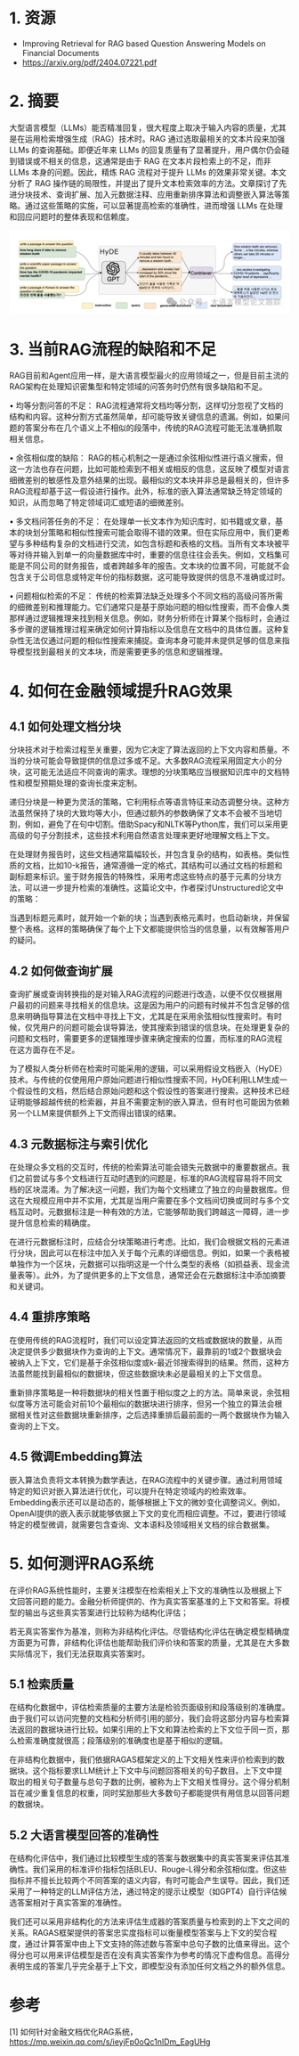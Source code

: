 # 1. 资源
- Improving Retrieval for RAG based Question Answering Models on Financial Documents
- https://arxiv.org/pdf/2404.07221.pdf

# 2. 摘要

大型语言模型（LLMs）能否精准回复，很大程度上取决于输入内容的质量，尤其是在运用检索增强生成（RAG）技术时。RAG 通过选取最相关的文本片段来加强 LLMs 的查询基础。即便近年来 LLMs 的回复质量有了显著提升，用户偶尔仍会碰到错误或不相关的信息，这通常是由于 RAG 在文本片段检索上的不足，而非 LLMs 本身的问题。因此，精炼 RAG 流程对于提升 LLMs 的效果非常关键。本文分析了 RAG 操作链的局限性，并提出了提升文本检索效率的方法。文章探讨了先进分块技术、查询扩展、加入元数据注释、应用重新排序算法和调整嵌入算法等策略。通过这些策略的实施，可以显著提高检索的准确性，进而增强 LLMs 在处理和回应问题时的整体表现和信赖度。

![](.02_金融文档优化RAG系统_images/结构.png)

# 3. 当前RAG流程的缺陷和不足
RAG目前和Agent应用一样，是大语言模型最火的应用领域之一，但是目前主流的RAG架构在处理知识密集型和特定领域的问答务时仍然有很多缺陷和不足。

• 均等分割问答的不足： RAG流程通常将文档均等分割，这样切分忽视了文档的结构和内容。这种分割方式虽然简单，却可能导致关键信息的遗漏。例如，如果问题的答案分布在几个语义上不相似的段落中，传统的RAG流程可能无法准确抓取相关信息。

• 余弦相似度的缺陷： RAG的核心机制之一是通过余弦相似性进行语义搜索，但这一方法也存在问题，比如可能检索到不相关或相反的信息，这反映了模型对语言细微差别的敏感性及意外结果的出现。最相似的文本块并非总是最相关的，但许多RAG流程却基于这一假设进行操作。此外，标准的嵌入算法通常缺乏特定领域的知识，从而忽略了特定领域词汇或短语的细微差别。

• 多文档问答任务的不足： 在处理单一长文本作为知识库时，如书籍或文章，基本的块划分策略和相似性搜索可能会取得不错的效果。但在实际应用中，我们更希望与多种结构复杂的文档进行交流，如包含标题和表格的文档。当所有文本块被平等对待并输入到单一的向量数据库中时，重要的信息往往会丢失。例如，文档集可能是不同公司的财务报告，或者跨越多年的报告。文本块的位置不同，可能就不会包含关于公司信息或特定年份的指标数据，这可能导致提供的信息不准确或过时。

• 问题相似检索的不足： 传统的检索算法缺乏处理多个不同文档的高级问答所需的细微差别和推理能力。它们通常只是基于原始问题的相似性搜索，而不会像人类那样通过逻辑推理来找到相关信息。例如，财务分析师在计算某个指标时，会通过多步骤的逻辑推理过程来确定如何计算指标以及信息在文档中的具体位置。这种复杂性无法仅通过问题的相似性搜索来捕捉。查询本身可能并未提供足够的信息来指导模型找到最相关的文本块，而是需要更多的信息和逻辑推理。

# 4. 如何在金融领域提升RAG效果

## 4.1 如何处理文档分块

分块技术对于检索过程至关重要，因为它决定了算法返回的上下文内容和质量。不当的分块可能会导致提供的信息过多或不足。大多数RAG流程采用固定大小的分块，这可能无法适应不同查询的需求。理想的分块策略应当根据知识库中的文档特性和模型预期处理的查询长度来定制。

递归分块是一种更为灵活的策略，它利用标点等语言特征来动态调整分块。这种方法虽然保持了块的大致均等大小，但通过额外的参数确保了文本不会被不当地切割，例如，避免了在句中切割。借助Spacy和NLTK等Python库，我们可以采用更高级的句子分割技术，这些技术利用自然语言处理来更好地理解文档上下文。

在处理财务报告时，这些文档通常篇幅较长，并包含复杂的结构，如表格。类似性质的文档，比如10-k报告，通常遵循一定的格式，其结构可以通过文档的标题和副标题来标识。鉴于财务报告的特殊性，采用考虑这些特点的基于元素的分块方法，可以进一步提升检索的准确性。这篇论文中，作者探讨Unstructured论文中的策略：

当遇到标题元素时，就开始一个新的块；当遇到表格元素时，也启动新块，并保留整个表格。这样的策略确保了每个上下文都能提供恰当的信息量，以有效解答用户的疑问。

## 4.2 如何做查询扩展

查询扩展或查询转换指的是对输入RAG流程的问题进行改造，以便不仅仅根据用户最初的问题来寻找相关的信息块。这是因为用户的问题有时候并不包含足够的信息来明确指导算法在文档中寻找上下文，尤其是在采用余弦相似性搜索时。有时候，仅凭用户的问题可能会误导算法，使其搜索到错误的信息块。在处理更复杂的问题和文档时，需要更多的逻辑推理步骤来确定搜索的位置，而标准的RAG流程在这方面存在不足。

为了模拟人类分析师在检索时可能采用的逻辑，可以采用假设文档嵌入（HyDE）技术。与传统的仅使用用户原始问题进行相似性搜索不同，HyDE利用LLM生成一个假设性的文档，然后结合原始问题和这个假设性的答案进行搜索。这种技术已经证明能够超越传统的检索器，并且不需要定制的嵌入算法，但有时也可能因为依赖另一个LLM来提供额外上下文而得出错误的结果。

## 4.3 元数据标注与索引优化

在处理众多文档的交互时，传统的检索算法可能会错失元数据中的重要数据点。我们之前尝试与多个文档进行互动时遇到的问题是，标准的RAG流程容易将不同文档的区块混淆。为了解决这一问题，我们为每个文档建立了独立的向量数据库。但这在大规模应用中并不实用，尤其是当用户需要在多个文档间切换或同时与多个文档互动时。元数据标注是一种有效的方法，它能够帮助我们跨越这一障碍，进一步提升信息检索的精确度。

在进行元数据标注时，应结合分块策略进行考虑。比如，我们会根据文档的元素进行分块，因此可以在标注中加入关于每个元素的详细信息。例如，如果一个表格被单独作为一个区块，元数据可以指明这是一个什么类型的表格（如损益表、现金流量表等）。此外，为了提供更多的上下文信息，通常还会在元数据标注中添加摘要和关键词。

## 4.4 重排序策略

在使用传统的RAG流程时，我们可以设定算法返回的文档或数据块的数量，从而决定提供多少数据块作为查询的上下文。通常情况下，最靠前的1或2个数据块会被纳入上下文，它们是基于余弦相似度或k-最近邻搜索得到的结果。然而，这种方法虽然能找到最相似的数据块，但这些数据块未必是最相关的上下文信息。

重新排序策略是一种将数据块的相关性置于相似度之上的方法。简单来说，余弦相似度等方法可能会对前10个最相似的数据块进行排序，但另一个独立的算法会根据相关性对这些数据块重新排序，之后选择重排后最前面的一两个数据块作为输入查询的上下文。

## 4.5 微调Embedding算法

嵌入算法负责将文本转换为数学表达，在RAG流程中的关键步骤。通过利用领域特定的知识对嵌入算法进行优化，可以提升在特定领域内的检索效率。Embedding表示还可以是动态的，能够根据上下文的微妙变化调整词义。例如，OpenAI提供的嵌入表示就能够依据上下文的变化而相应调整。不过，要进行领域特定的模型微调，就需要包含查询、文本语料及领域相关文档的综合数据集。

# 5. 如何测评RAG系统

在评价RAG系统性能时，主要关注模型在检索相关上下文的准确性以及根据上下文回答问题的能力。金融分析师提供的、作为真实答案基准的上下文和答案。将模型的输出与这些真实答案进行比较称为结构化评估；

若无真实答案作为基准，则称为非结构化评估。尽管结构化评估在确定模型精确度方面更为可靠，非结构化评估也能帮助我们评价块和答案的质量，尤其是在大多数实际情况下，我们无法获取真实答案时。

## 5.1 检索质量
在结构化数据中，评估检索质量的主要方法是检验页面级别和段落级别的准确度。由于我们可以访问完整的文档和分析师引用的部分，我们会将这部分内容与检索算法返回的数据块进行比较。如果引用的上下文和算法检索的上下文位于同一页，那么检索准确度就很高；段落级别的准确度也是基于相似的逻辑。

在非结构化数据中，我们依据RAGAS框架定义的上下文相关性来评价检索到的数据块。这个指标要求LLM统计上下文中与问题回答相关的句子数目。上下文中提取出的相关句子数量与总句子数的比例，被称为上下文相关性得分。这个得分机制旨在减少重复信息的权重，同时奖励那些大多数句子都能提供有用信息以回答问题的数据块。

## 5.2 大语言模型回答的准确性
在结构化评估中，我们通过比较模型生成的答案与数据集中的真实答案来评估其准确性。我们采用的标准评价指标包括BLEU、Rouge-L得分和余弦相似度。但这些指标并不擅长比较两个不同答案的语义内容，有时可能会产生误导。因此，我们还采用了一种特定的LLM评估方法，通过特定的提示让模型（如GPT4）自行评估候选答案相对于真实答案的准确性。

我们还可以采用非结构化的方法来评估生成器的答案质量与检索到的上下文之间的关系。RAGAS框架提供的答案忠实度指标可以衡量模型答案与上下文的契合程度，通过计算答案中由上下文支持的陈述数与答案中总句子数的比值来得出。这个得分也可以用来评估模型是否在没有真实答案作为参考的情况下虚构信息。高得分表明生成的答案几乎完全基于上下文，即模型没有添加任何文档之外的额外信息。

# 参考

[1] 如何针对金融文档优化RAG系统，https://mp.weixin.qq.com/s/ieyjFp0oQc1nIDm_EagUHg
